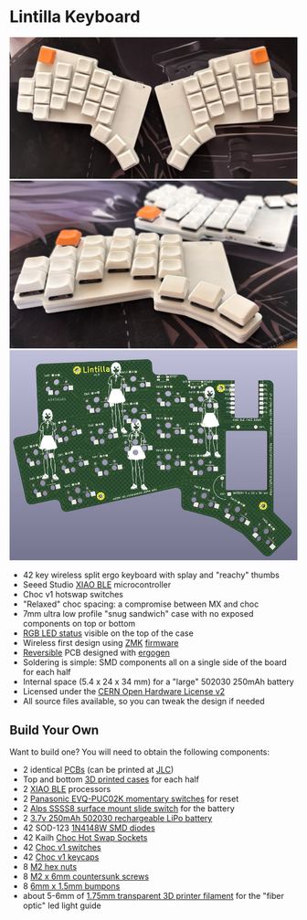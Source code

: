 # Lintilla Keyboard

![Lintilla Keyboard](images/lintilla-keyboard.jpg)
![Lintilla side view](images/lintilla-side-view.jpg)
![Lintilla PCB](images/pcb-lintilla.jpg)

- 42 key wireless split ergo keyboard with splay and "reachy" thumbs
- Seeed Studio [XIAO BLE][xiao] microcontroller
- Choc v1 hotswap switches
- "Relaxed" choc spacing: a compromise between MX and choc
- 7mm ultra low profile "snug sandwich" case with no exposed components on top or bottom
- [RGB LED status][rgbled] visible on the top of the case
- Wireless first design using [ZMK][zmk] [firmware][firmware]
- [Reversible](images/pcb-allitnil.jpg) PCB designed with [ergogen][ergogen]
- Soldering is simple: SMD components all on a single side of the board for each half
- Internal space (5.4 x 24 x 34 mm) for a "large" 502030 250mAh battery
- Licensed under the [CERN Open Hardware License v2][ohl]
- All source files available, so you can tweak the design if needed

## Build Your Own

Want to build one? You will need to obtain the following components:

- 2 identical [PCBs][pcb] (can be printed at [JLC][jlc])
- Top and bottom [3D printed cases][case] for each half
- 2 [XIAO BLE][xiao] processors
- 2 [Panasonic EVQ-PUC02K momentary switches][reset] for reset
- 2 [Alps SSSS8 surface mount slide switch][power] for the battery
- 2 [3.7v 250mAh 502030 rechargeable LiPo battery][battery]
- 42 SOD-123 [1N4148W SMD diodes][diodes]
- 42 Kailh [Choc Hot Swap Sockets][sockets]
- 42 [Choc v1 switches][switches]
- 42 [Choc v1 keycaps][keycaps]
- 8 [M2 hex nuts][hexnuts]
- 8 [M2 x 6mm countersunk screws][screws]
- 8 [6mm x 1.5mm bumpons][bumpons]
- about 5-6mm of [1.75mm transparent 3D printer filament][filament] for the "fiber optic" led light guide

[battery]: https://ydlbattery.com/products/3-7v-250mah-502030-lithium-polymer-ion-battery
[bumpons]: https://www.walmart.com/ip/Small-Door-Bumpers-Self-Adhesive-Clear-Rubber-Feet-Tiny-Bumpons-1-4-Diameter-X-1-16-Thick-100-Pack-u2026/2377364014
[case]: cases/
[diodes]: https://typeractive.xyz/products/smd-diodes
[ergogen]: https://ergogen.xyz
[filament]: https://gizmodorks.com/nylon-filament-200-g-spool/
[firmware]: https://github.com/ctranstrum/lintilla/tree/zmk
[hexnuts]: https://www.getfpv.com/m2-black-metal-hex-nut-set-of-8.html
[jlc]: https://jlcpcb.com
[keycaps]: https://lowprokb.ca/collections/keycaps/products/mbk-low-profile-pbt-blank-keycaps
[ohl]: LICENSE.txt
[pcb]: pcb/lintilla-gerbers.zip
[power]: https://typeractive.xyz/products/power-switch
[reset]: https://typeractive.xyz/products/reset-button
[rgbled]: https://github.com/caksoylar/zmk-rgbled-widget
[screws]: https://monsterbolts.com/products/mach-phil-flat-a2-m2?variant=21222571802707
[sockets]: https://typeractive.xyz/products/hotswap-sockets?variant=45742200324327
[switches]: https://lowprokb.ca/collections/switches/products/ambients-silent-choc-switches
[xiao]: https://wiki.seeedstudio.com/XIAO_BLE/
[zmk]: https://zmk.dev
